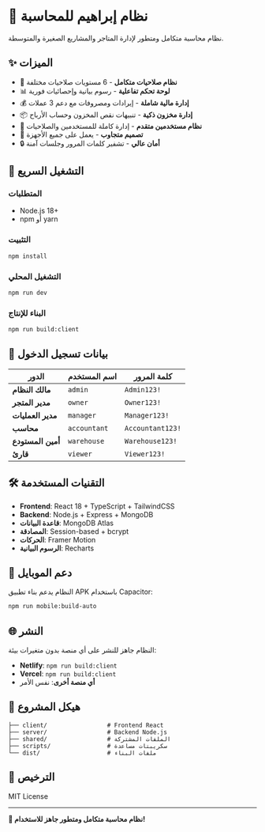 # 🏢 نظام إبراهيم للمحاسبة

نظام محاسبة متكامل ومتطور لإدارة المتاجر والمشاريع الصغيرة والمتوسطة.

## ✨ الميزات

- 🎯 **نظام صلاحيات متكامل** - 6 مستويات صلاحيات مختلفة
- 📊 **لوحة تحكم تفاعلية** - رسوم بيانية وإحصائيات فورية
- 💰 **إدارة مالية شاملة** - إيرادات ومصروفات مع دعم 3 عملات
- 📦 **إدارة مخزون ذكية** - تنبيهات نقص المخزون وحساب الأرباح
- 👥 **نظام مستخدمين متقدم** - إدارة كاملة للمستخدمين والصلاحيات
- 📱 **تصميم متجاوب** - يعمل على جميع الأجهزة
- 🔒 **أمان عالي** - تشفير كلمات المرور وجلسات آمنة

## 🚀 التشغيل السريع

### المتطلبات
- Node.js 18+
- npm أو yarn

### التثبيت
```bash
npm install
```

### التشغيل المحلي
```bash
npm run dev
```

### البناء للإنتاج
```bash
npm run build:client
```

## 🔐 بيانات تسجيل الدخول

| الدور | اسم المستخدم | كلمة المرور |
|-------|---------------|-------------|
| **مالك النظام** | `admin` | `Admin123!` |
| **مدير المتجر** | `owner` | `Owner123!` |
| **مدير العمليات** | `manager` | `Manager123!` |
| **محاسب** | `accountant` | `Accountant123!` |
| **أمين المستودع** | `warehouse` | `Warehouse123!` |
| **قارئ** | `viewer` | `Viewer123!` |

## 🛠️ التقنيات المستخدمة

- **Frontend**: React 18 + TypeScript + TailwindCSS
- **Backend**: Node.js + Express + MongoDB
- **قاعدة البيانات**: MongoDB Atlas
- **المصادقة**: Session-based + bcrypt
- **الحركات**: Framer Motion
- **الرسوم البيانية**: Recharts

## 📱 دعم الموبايل

النظام يدعم بناء تطبيق APK باستخدام Capacitor:

```bash
npm run mobile:build-auto
```

## 🌐 النشر

النظام جاهز للنشر على أي منصة بدون متغيرات بيئة:

- **Netlify**: `npm run build:client`
- **Vercel**: `npm run build:client`
- **أي منصة أخرى**: نفس الأمر

## 📁 هيكل المشروع

```
├── client/                 # Frontend React
├── server/                 # Backend Node.js
├── shared/                 # الملفات المشتركة
├── scripts/                # سكريبتات مساعدة
└── dist/                   # ملفات البناء
```

## 📄 الترخيص

MIT License

---

**🎉 نظام محاسبة متكامل ومتطور جاهز للاستخدام!**